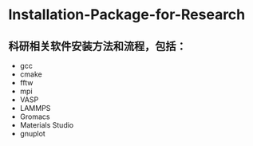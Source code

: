 # Installation-Package-for-Research
## 科研相关软件安装方法和流程，包括：
* gcc
* cmake
* fftw
* mpi
* VASP
* LAMMPS
* Gromacs
* Materials Studio
* gnuplot
